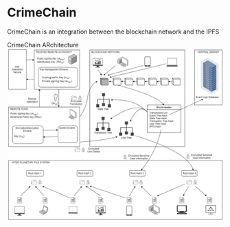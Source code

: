 # CrimeChain

CrimeChain is an integration between the blockchain network and the IPFS

CrimeChain ARchitecture
![Screenshot](Crimechain-Architecture.jpg)